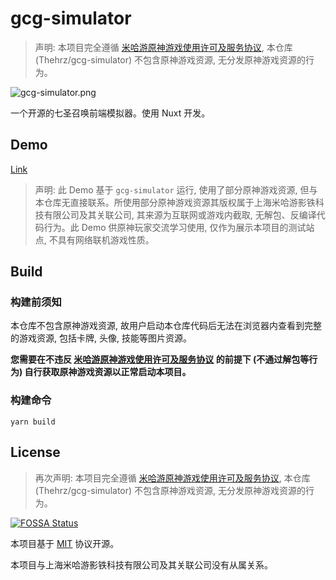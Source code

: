 # gcg-simulator

> 声明: 本项目完全遵循 [米哈游原神游戏使用许可及服务协议](https://ys.mihoyo.com/main/company/agreement), 本仓库 (Thehrz/gcg-simulator) 不包含原神游戏资源, 无分发原神游戏资源的行为。

![gcg-simulator.png](https://s2.loli.net/2023/01/13/8vJ3lHuGptqrQa9.png)

一个开源的七圣召唤前端模拟器。使用 Nuxt 开发。

## Demo

[Link](https://gcg-simulator.nahida.work)

> 声明: 此 Demo 基于 `gcg-simulator` 运行, 使用了部分原神游戏资源, 但与本仓库无直接联系。所使用部分原神游戏资源其版权属于上海米哈游影铁科技有限公司及其关联公司, 其来源为互联网或游戏内截取, 无解包、反编译代码行为。此 Demo 供原神玩家交流学习使用, 仅作为展示本项目的测试站点, 不具有网络联机游戏性质。

## Build

### 构建前须知

本仓库不包含原神游戏资源, 故用户启动本仓库代码后无法在浏览器内查看到完整的游戏资源, 包括卡牌, 头像, 技能等图片资源。

**您需要在不违反 [米哈游原神游戏使用许可及服务协议](https://ys.mihoyo.com/main/company/agreement) 的前提下 (不通过解包等行为) 自行获取原神游戏资源以正常启动本项目。**

### 构建命令

```
yarn build
```

## License

> 再次声明: 本项目完全遵循 [米哈游原神游戏使用许可及服务协议](https://ys.mihoyo.com/main/company/agreement), 本仓库 (Thehrz/gcg-simulator) 不包含原神游戏资源, 无分发原神游戏资源的行为。

[![FOSSA Status](https://app.fossa.com/api/projects/git%2Bgithub.com%2FThehrz%2Fgcg-simulator.svg?type=large)](https://app.fossa.com/projects/git%2Bgithub.com%2FThehrz%2Fgcg-simulator?ref=badge_large)

本项目基于 [MIT](https://github.com/Thehrz/gcg-simulator/blob/master/LICENSE) 协议开源。

本项目与上海米哈游影铁科技有限公司及其关联公司没有从属关系。
